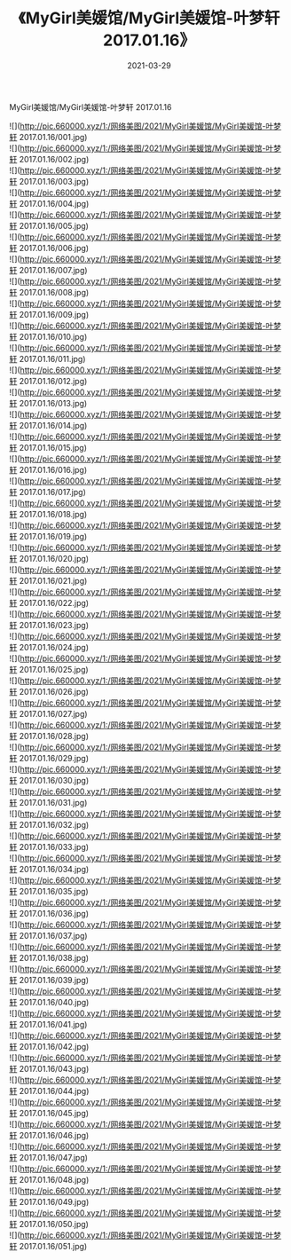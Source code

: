 ﻿---
layout: post
title:  《MyGirl美媛馆/MyGirl美媛馆-叶梦轩 2017.01.16》
date:   2021-03-29
img: http://pic.660000.xyz/1:/网络美图/2021/MyGirl美媛馆/MyGirl美媛馆-叶梦轩 2017.01.16/000.jpg
categories: [美女, 清纯, 唯美]
---

MyGirl美媛馆/MyGirl美媛馆-叶梦轩 2017.01.16

 ![](http://pic.660000.xyz/1:/网络美图/2021/MyGirl美媛馆/MyGirl美媛馆-叶梦轩 2017.01.16/001.jpg) <br>![](http://pic.660000.xyz/1:/网络美图/2021/MyGirl美媛馆/MyGirl美媛馆-叶梦轩 2017.01.16/002.jpg) <br>![](http://pic.660000.xyz/1:/网络美图/2021/MyGirl美媛馆/MyGirl美媛馆-叶梦轩 2017.01.16/003.jpg) <br>![](http://pic.660000.xyz/1:/网络美图/2021/MyGirl美媛馆/MyGirl美媛馆-叶梦轩 2017.01.16/004.jpg) <br>![](http://pic.660000.xyz/1:/网络美图/2021/MyGirl美媛馆/MyGirl美媛馆-叶梦轩 2017.01.16/005.jpg) <br>![](http://pic.660000.xyz/1:/网络美图/2021/MyGirl美媛馆/MyGirl美媛馆-叶梦轩 2017.01.16/006.jpg) <br>![](http://pic.660000.xyz/1:/网络美图/2021/MyGirl美媛馆/MyGirl美媛馆-叶梦轩 2017.01.16/007.jpg) <br>![](http://pic.660000.xyz/1:/网络美图/2021/MyGirl美媛馆/MyGirl美媛馆-叶梦轩 2017.01.16/008.jpg) <br>![](http://pic.660000.xyz/1:/网络美图/2021/MyGirl美媛馆/MyGirl美媛馆-叶梦轩 2017.01.16/009.jpg) <br>![](http://pic.660000.xyz/1:/网络美图/2021/MyGirl美媛馆/MyGirl美媛馆-叶梦轩 2017.01.16/010.jpg) <br>![](http://pic.660000.xyz/1:/网络美图/2021/MyGirl美媛馆/MyGirl美媛馆-叶梦轩 2017.01.16/011.jpg) <br>![](http://pic.660000.xyz/1:/网络美图/2021/MyGirl美媛馆/MyGirl美媛馆-叶梦轩 2017.01.16/012.jpg) <br>![](http://pic.660000.xyz/1:/网络美图/2021/MyGirl美媛馆/MyGirl美媛馆-叶梦轩 2017.01.16/013.jpg) <br>![](http://pic.660000.xyz/1:/网络美图/2021/MyGirl美媛馆/MyGirl美媛馆-叶梦轩 2017.01.16/014.jpg) <br>![](http://pic.660000.xyz/1:/网络美图/2021/MyGirl美媛馆/MyGirl美媛馆-叶梦轩 2017.01.16/015.jpg) <br>![](http://pic.660000.xyz/1:/网络美图/2021/MyGirl美媛馆/MyGirl美媛馆-叶梦轩 2017.01.16/016.jpg) <br>![](http://pic.660000.xyz/1:/网络美图/2021/MyGirl美媛馆/MyGirl美媛馆-叶梦轩 2017.01.16/017.jpg) <br>![](http://pic.660000.xyz/1:/网络美图/2021/MyGirl美媛馆/MyGirl美媛馆-叶梦轩 2017.01.16/018.jpg) <br>![](http://pic.660000.xyz/1:/网络美图/2021/MyGirl美媛馆/MyGirl美媛馆-叶梦轩 2017.01.16/019.jpg) <br>![](http://pic.660000.xyz/1:/网络美图/2021/MyGirl美媛馆/MyGirl美媛馆-叶梦轩 2017.01.16/020.jpg) <br>![](http://pic.660000.xyz/1:/网络美图/2021/MyGirl美媛馆/MyGirl美媛馆-叶梦轩 2017.01.16/021.jpg) <br>![](http://pic.660000.xyz/1:/网络美图/2021/MyGirl美媛馆/MyGirl美媛馆-叶梦轩 2017.01.16/022.jpg) <br>![](http://pic.660000.xyz/1:/网络美图/2021/MyGirl美媛馆/MyGirl美媛馆-叶梦轩 2017.01.16/023.jpg) <br>![](http://pic.660000.xyz/1:/网络美图/2021/MyGirl美媛馆/MyGirl美媛馆-叶梦轩 2017.01.16/024.jpg) <br>![](http://pic.660000.xyz/1:/网络美图/2021/MyGirl美媛馆/MyGirl美媛馆-叶梦轩 2017.01.16/025.jpg) <br>![](http://pic.660000.xyz/1:/网络美图/2021/MyGirl美媛馆/MyGirl美媛馆-叶梦轩 2017.01.16/026.jpg) <br>![](http://pic.660000.xyz/1:/网络美图/2021/MyGirl美媛馆/MyGirl美媛馆-叶梦轩 2017.01.16/027.jpg) <br>![](http://pic.660000.xyz/1:/网络美图/2021/MyGirl美媛馆/MyGirl美媛馆-叶梦轩 2017.01.16/028.jpg) <br>![](http://pic.660000.xyz/1:/网络美图/2021/MyGirl美媛馆/MyGirl美媛馆-叶梦轩 2017.01.16/029.jpg) <br>![](http://pic.660000.xyz/1:/网络美图/2021/MyGirl美媛馆/MyGirl美媛馆-叶梦轩 2017.01.16/030.jpg) <br>![](http://pic.660000.xyz/1:/网络美图/2021/MyGirl美媛馆/MyGirl美媛馆-叶梦轩 2017.01.16/031.jpg) <br>![](http://pic.660000.xyz/1:/网络美图/2021/MyGirl美媛馆/MyGirl美媛馆-叶梦轩 2017.01.16/032.jpg) <br>![](http://pic.660000.xyz/1:/网络美图/2021/MyGirl美媛馆/MyGirl美媛馆-叶梦轩 2017.01.16/033.jpg) <br>![](http://pic.660000.xyz/1:/网络美图/2021/MyGirl美媛馆/MyGirl美媛馆-叶梦轩 2017.01.16/034.jpg) <br>![](http://pic.660000.xyz/1:/网络美图/2021/MyGirl美媛馆/MyGirl美媛馆-叶梦轩 2017.01.16/035.jpg) <br>![](http://pic.660000.xyz/1:/网络美图/2021/MyGirl美媛馆/MyGirl美媛馆-叶梦轩 2017.01.16/036.jpg) <br>![](http://pic.660000.xyz/1:/网络美图/2021/MyGirl美媛馆/MyGirl美媛馆-叶梦轩 2017.01.16/037.jpg) <br>![](http://pic.660000.xyz/1:/网络美图/2021/MyGirl美媛馆/MyGirl美媛馆-叶梦轩 2017.01.16/038.jpg) <br>![](http://pic.660000.xyz/1:/网络美图/2021/MyGirl美媛馆/MyGirl美媛馆-叶梦轩 2017.01.16/039.jpg) <br>![](http://pic.660000.xyz/1:/网络美图/2021/MyGirl美媛馆/MyGirl美媛馆-叶梦轩 2017.01.16/040.jpg) <br>![](http://pic.660000.xyz/1:/网络美图/2021/MyGirl美媛馆/MyGirl美媛馆-叶梦轩 2017.01.16/041.jpg) <br>![](http://pic.660000.xyz/1:/网络美图/2021/MyGirl美媛馆/MyGirl美媛馆-叶梦轩 2017.01.16/042.jpg) <br>![](http://pic.660000.xyz/1:/网络美图/2021/MyGirl美媛馆/MyGirl美媛馆-叶梦轩 2017.01.16/043.jpg) <br>![](http://pic.660000.xyz/1:/网络美图/2021/MyGirl美媛馆/MyGirl美媛馆-叶梦轩 2017.01.16/044.jpg) <br>![](http://pic.660000.xyz/1:/网络美图/2021/MyGirl美媛馆/MyGirl美媛馆-叶梦轩 2017.01.16/045.jpg) <br>![](http://pic.660000.xyz/1:/网络美图/2021/MyGirl美媛馆/MyGirl美媛馆-叶梦轩 2017.01.16/046.jpg) <br>![](http://pic.660000.xyz/1:/网络美图/2021/MyGirl美媛馆/MyGirl美媛馆-叶梦轩 2017.01.16/047.jpg) <br>![](http://pic.660000.xyz/1:/网络美图/2021/MyGirl美媛馆/MyGirl美媛馆-叶梦轩 2017.01.16/048.jpg) <br>![](http://pic.660000.xyz/1:/网络美图/2021/MyGirl美媛馆/MyGirl美媛馆-叶梦轩 2017.01.16/049.jpg) <br>![](http://pic.660000.xyz/1:/网络美图/2021/MyGirl美媛馆/MyGirl美媛馆-叶梦轩 2017.01.16/050.jpg) <br>![](http://pic.660000.xyz/1:/网络美图/2021/MyGirl美媛馆/MyGirl美媛馆-叶梦轩 2017.01.16/051.jpg) <br>